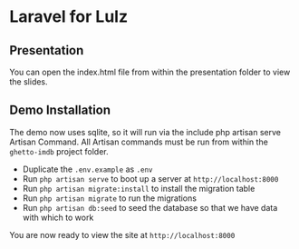 # Laravel for Lulz

## Presentation

You can open the index.html file from within the presentation folder to view the slides.

## Demo Installation

The demo now uses sqlite, so it will run via the include php artisan serve Artisan Command. All Artisan commands must be run from within the `ghetto-imdb` project folder.

* Duplicate the `.env.example` as `.env`
* Run `php artisan serve` to boot up a server at `http://localhost:8000`
* Run `php artisan migrate:install` to install the migration table
* Run `php artisan migrate` to run the migrations
* Run `php artisan db:seed` to seed the database so that we have data with which to work

You are now ready to view the site at `http://localhost:8000`